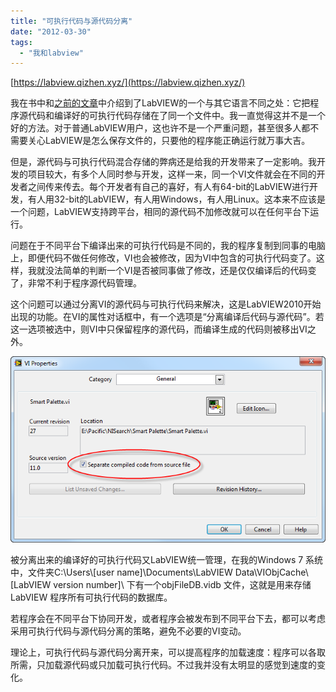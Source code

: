 ```yaml
---
title: "可执行代码与源代码分离"
date: "2012-03-30"
tags: 
  - "我和labview"
---
```


[https://labview.qizhen.xyz/](https://labview.qizhen.xyz/)

我在书中和[之前的文章](http://ruanqizhen.wordpress.com/2006/07/03/labview-%E6%98%AF%E7%BC%96%E8%AF%91%E5%9E%8B%E8%AF%AD%E8%A8%80%E8%BF%98%E6%98%AF%E8%A7%A3%E9%87%8A%E5%9E%8B%E8%AF%AD%E8%A8%80/)中介绍到了LabVIEW的一个与其它语言不同之处：它把程序源代码和编译好的可执行代码存储在了同一个文件中。我一直觉得这并不是一个好的方法。对于普通LabVIEW用户，这也许不是一个严重问题，甚至很多人都不需要关心LabVIEW是怎么保存文件的，只要他的程序能正确运行就万事大吉。

但是，源代码与可执行代码混合存储的弊病还是给我的开发带来了一定影响。我开发的项目较大，有多个人同时参与开发，这样一来，同一个VI文件就会在不同的开发者之间传来传去。每个开发者有自己的喜好，有人有64-bit的LabVIEW进行开发，有人用32-bit的LabVIEW，有人用Windows，有人用Linux。这本来不应该是一个问题，LabVIEW支持跨平台，相同的源代码不加修改就可以在任何平台下运行。

问题在于不同平台下编译出来的可执行代码是不同的，我的程序复制到同事的电脑上，即便代码不做任何修改，VI也会被修改，因为VI中包含的可执行代码变了。这样，我就没法简单的判断一个VI是否被同事做了修改，还是仅仅编译后的代码变了，非常不利于程序源代码管理。

这个问题可以通过分离VI的源代码与可执行代码来解决，这是LabVIEW2010开始出现的功能。在VI的属性对话框中，有一个选项是“分离编译后代码与源代码”。若这一选项被选中，则VI中只保留程序的源代码，而编译生成的代码则被移出VI之外。

![image](images/image_thumb1.png "image")

被分离出来的编译好的可执行代码又LabVIEW统一管理，在我的Windows 7 系统中，文件夹C:\\Users\\\[user name\]\\Documents\\LabVIEW Data\\VIObjCache\\\[LabVIEW version number\]\\ 下有一个objFileDB.vidb 文件，这就是用来存储LabVIEW 程序所有可执行代码的数据库。

若程序会在不同平台下协同开发，或者程序会被发布到不同平台下去，都可以考虑采用可执行代码与源代码分离的策略，避免不必要的VI变动。

理论上，可执行代码与源代码分离开来，可以提高程序的加载速度：程序可以各取所需，只加载源代码或只加载可执行代码。不过我并没有太明显的感觉到速度的变化。

